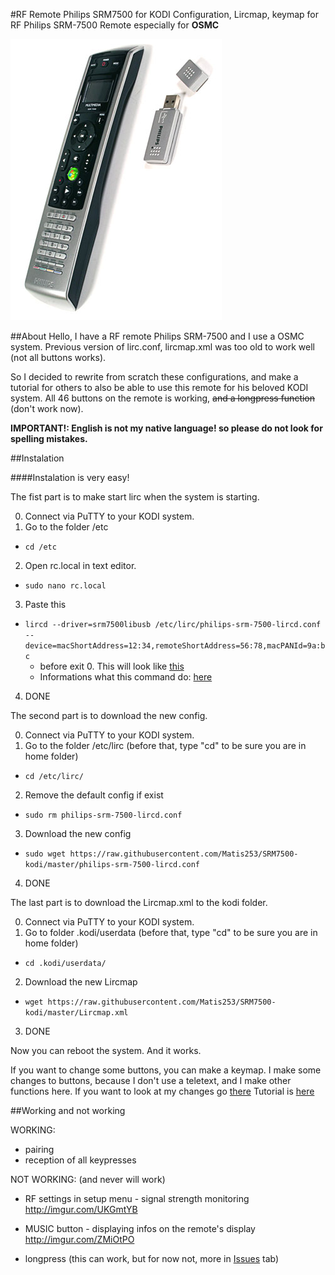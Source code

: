 #RF Remote Philips SRM7500 for KODI
Configuration, Lircmap, keymap for RF Philips SRM-7500 Remote especially for **OSMC**

![Photo of the SRM-7500](https://raw.githubusercontent.com/Matis253/SRM7500-kodi/master/SRM7500.jpg)

##About
Hello, I have a RF remote Philips SRM-7500 and I use a OSMC system. Previous version of lirc.conf, lircmap.xml was too old to work well (not all buttons works).

So I decided to rewrite from scratch these configurations, and make a tutorial for others to also be able to use this remote for his beloved KODI system.
All 46 buttons on the remote is working, ~~and a longpress function~~ (don't work now).

**IMPORTANT!: English is not my native language! so please do not look for spelling mistakes.**

##Instalation

####Instalation is very easy!

The fist part is to make start lirc when the system is starting.

0. Connect via PuTTY to your KODI system.
1. Go to the folder /etc
  * `cd /etc`
2. Open rc.local in text editor.
  * `sudo nano rc.local`
3. Paste this
  * `lircd --driver=srm7500libusb /etc/lirc/philips-srm-7500-lircd.conf --device=macShortAddress=12:34,remoteShortAddress=56:78,macPANId=9a:bc`
    * before exit 0. This will look like [this](https://github.com/Matis253/SRM7500-kodi/blob/master/rc.local)
    * Informations what this command do: [here](https://github.com/Matis253/SRM7500-kodi/blob/master/ABOUT-LIRCD)
4. DONE

The second part is to download the new config.

0. Connect via PuTTY to your KODI system.
1. Go to the folder /etc/lirc (before that, type "cd" to be sure you are in home folder)
  * `cd /etc/lirc/`
2.  Remove the default config if exist 
  * `sudo rm philips-srm-7500-lircd.conf`
3.  Download the new config
  * `sudo wget https://raw.githubusercontent.com/Matis253/SRM7500-kodi/master/philips-srm-7500-lircd.conf`
4.  DONE

The last part is to download the Lircmap.xml to the kodi folder.

0. Connect via PuTTY to your KODI system.
1. Go to folder .kodi/userdata (before that, type "cd" to be sure you are in home folder)
  * `cd .kodi/userdata/`
2. Download the new Lircmap
  * `wget https://raw.githubusercontent.com/Matis253/SRM7500-kodi/master/Lircmap.xml`
3. DONE

Now you can reboot the system. And it works.

If you want to change some buttons, you can make a keymap.
I make some changes to buttons, because I don't use a teletext, and I make other functions here.
If you want to look at my changes go [there](https://github.com/Matis253/SRM7500-kodi/blob/master/keymap.xml)
Tutorial is [here](#)


##Working and not working

WORKING:
  - pairing
  - reception of all keypresses

NOT WORKING: (and never will work)
  - RF settings in setup menu - signal strength monitoring  http://imgur.com/UKGmtYB
  - MUSIC button - displaying infos on the remote's display http://imgur.com/ZMiOtPO

  - longpress (this can work, but for now not, more in [Issues](https://github.com/Matis253/SRM7500-kodi/issues/1) tab)
